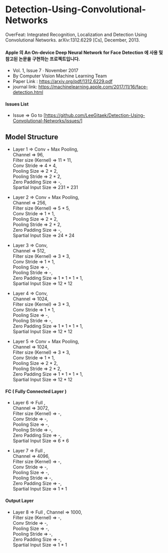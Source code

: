 # Detection-Using-Convolutional-Networks
 OverFeat: Integrated Recognition, Localization and Detection Using Convolutional Networks. arXiv:1312.6229 [Cs], December, 2013.


#### Apple 의 An On-device Deep Neural Network for Face Detection 에 사용 및 참고된 논문을 구현하는 프로젝트입니다.
- Vol. 1, Issue 7 ∙ November 2017 
- By Computer Vision Machine Learning Team
- Paper Link : https://arxiv.org/pdf/1312.6229.pdf
- journal link: https://machinelearning.apple.com/2017/11/16/face-detection.html

#### Issues List 

- Issue => Go to [https://github.com/LeeGitaek/Detection-Using-Convolutional-Networks/issues/]

## Model Structure

- Layer 1
   => Conv + Max Pooling, <br>
      Channel => 96, <br>
      Filter size (Kernel) => 11 * 11, <br>
      Conv Stride => 4 * 4, <br>
      Pooling Size => 2 * 2, <br>
      Pooling Stride => 2 * 2, <br>
      Zero Padding Size => -, <br>
      Spartial Input Size => 231 * 231 <br>
      
      
- Layer 2
   => Conv + Max Pooling, <br>
      Channel => 256, <br>
      Filter size (Kernel) => 5 * 5, <br>
      Conv Stride => 1 * 1, <br>
      Pooling Size => 2 * 2, <br>
      Pooling Stride => 2 * 2, <br>
      Zero Padding Size => -, <br>
      Spartial Input Size => 24 * 24 <br>
      
      
- Layer 3
   => Conv, <br>
      Channel => 512, <br>
      Filter size (Kernel) => 3 * 3, <br>
      Conv Stride => 1 * 1, <br>
      Pooling Size => -, <br>
      Pooling Stride => -, <br>
      Zero Padding Size => 1 * 1 * 1 * 1, <br>
      Spartial Input Size => 12 * 12 <br>
      
- Layer 4
   => Conv, <br>
      Channel => 1024, <br>
      Filter size (Kernel) => 3 * 3, <br>
      Conv Stride => 1 * 1, <br>
      Pooling Size => -, <br>
      Pooling Stride => -, <br>
      Zero Padding Size => 1 * 1 * 1 * 1, <br>
      Spartial Input Size => 12 * 12 <br>
      
- Layer 5
   => Conv + Max Pooling, <br>
      Channel => 1024, <br>
      Filter size (Kernel) => 3 * 3, <br>
      Conv Stride => 1 * 1, <br>
      Pooling Size => 2 * 2, <br>
      Pooling Stride => 2 * 2, <br>
      Zero Padding Size => 1 * 1 * 1 * 1, <br>
      Spartial Input Size => 12 * 12 <br>
     
#### FC ( Fully Connected Layer )
- Layer 6
   => Full , <br>
      Channel => 3072, <br>
      Filter size (Kernel) => -, <br>
      Conv Stride => -, <br>
      Pooling Size => -, <br>
      Pooling Stride => -, <br>
      Zero Padding Size => -, <br>
      Spartial Input Size => 6 * 6 <br>
   
- Layer 7
   => Full , <br>
      Channel => 4096, <br>
      Filter size (Kernel) => -, <br>
      Conv Stride => -, <br>
      Pooling Size => -, <br>
      Pooling Stride => -, <br>
      Zero Padding Size => -, <br>
      Spartial Input Size => 1 * 1 <br>
      
#### Output Layer 
- Layer 8
   => Full ,
      Channel => 1000, <br>
      Filter size (Kernel) => -, <br>
      Conv Stride => -, <br>
      Pooling Size => -, <br>
      Pooling Stride => -, <br>
      Zero Padding Size => -, <br>
      Spartial Input Size => 1 * 1 <br>
